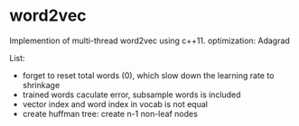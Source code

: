 # word2vec
Implemention of multi-thread word2vec using c++11.
optimization: Adagrad


List:
* forget to reset total words (0), which slow down the learning rate to shrinkage
* trained words caculate error, subsample words is included
* vector index and word index in vocab is not equal
* create huffman tree: create n-1 non-leaf nodes

